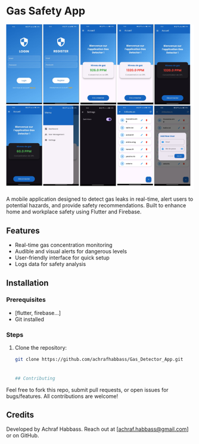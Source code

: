 # Gas Safety App

![image alt](https://github.com/achrafhabbass/Gas_Detector_App/blob/1ede3c364ca4f303ea32bcae1d57bd971c83289e/App_Screens.png)

A mobile application designed to detect gas leaks in real-time, alert users to potential hazards, and provide safety recommendations. Built to enhance home and workplace safety using Flutter and Firebase.


## Features
- Real-time gas concentration monitoring
- Audible and visual alerts for dangerous levels
- User-friendly interface for quick setup
- Logs data for safety analysis

## Installation

### Prerequisites
- [flutter, firebase...]
- Git installed

### Steps
1. Clone the repository:
   ```bash
   git clone https://github.com/achrafhabbass/Gas_Detector_App.git


   ## Contributing
Feel free to fork this repo, submit pull requests, or open issues for bugs/features. All contributions are welcome!


## Credits
Developed by Achraf Habbass. Reach out at [achraf.habbass@gmail.com] or on GitHub.


